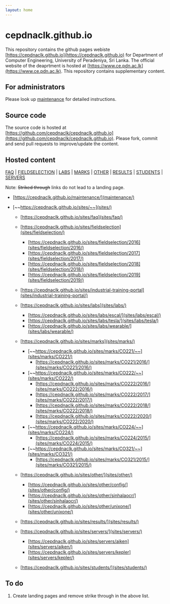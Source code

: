 ```yaml
---
layout: home
---
```


# cepdnaclk.github.io

This repository contains the github pages webiste [https://cepdnaclk.github.io](https://cepdnaclk.github.io) for Department of Computer Engineering, University of Peradeniya, Sri Lanka. The official website of the deaprtment is hosted at [https://www.ce.pdn.ac.lk](https://www.ce.pdn.ac.lk). This repository contains supplementary content.

## For administrators

Please look up [maintenance](maintenance) for detailed instructions.

## Source code

The source code is hosted at [https://github.com/cepdnaclk/cepdnaclk.github.io](https://github.com/cepdnaclk/cepdnaclk.github.io). Please fork, commit and send pull requests to improve/update the content.


## Hosted content

[FAQ](sites/faq) | [FIELDSELECTION](sites/fieldselection) | [LABS](sites/labs) | [MARKS](sites/marks) | [OTHER](sites/other) | [RESULTS](sites/results) | [STUDENTS](sites/students) | [SERVERS](sites/servers)

Note: ~~Striked through~~ links do not lead to a landing page.

* [https://cepdnaclk.github.io/maintenance/](maintenance/)


* [~~https://cepdnaclk.github.io/sites/~~](sites/)
	* [https://cepdnaclk.github.io/sites/faq](sites/faq/)
	* [https://cepdnaclk.github.io/sites/fieldselection](sites/fieldselection/)
		* [https://cepdnaclk.github.io/sites/fieldselection/2016](sites/fieldselection/2016/)
		* [https://cepdnaclk.github.io/sites/fieldselection/2017](sites/fieldselection/2017/)
		* [https://cepdnaclk.github.io/sites/fieldselection/2018](sites/fieldselection/2018/)
		* [https://cepdnaclk.github.io/sites/fieldselection/2019](sites/fieldselection/2019/)


	* [https://cepdnaclk.github.io/sites/industrial-training-portal](sites/industrial-training-portal/)

	* [https://cepdnaclk.github.io/sites/labs](sites/labs/)
		* [https://cepdnaclk.github.io/sites/labs/escal/](sites/labs/escal/)
		* [https://cepdnaclk.github.io/sites/labs/tesla/](sites/labs/tesla/)
		* [https://cepdnaclk.github.io/sites/labs/wearable/](sites/labs/wearable/)


	* [https://cepdnaclk.github.io/sites/marks](sites/marks/)
		* [~~https://cepdnaclk.github.io/sites/marks/CO221/~~](sites/marks/CO221/)
			* [https://cepdnaclk.github.io/sites/marks/CO221/2016/](sites/marks/CO221/2016/)
		* [~~https://cepdnaclk.github.io/sites/marks/CO222/~~](sites/marks/CO222/)
			* [https://cepdnaclk.github.io/sites/marks/CO222/2016/](sites/marks/CO222/2016/)
			* [https://cepdnaclk.github.io/sites/marks/CO222/2017/](sites/marks/CO222/2017/)
			* [https://cepdnaclk.github.io/sites/marks/CO222/2018/](sites/marks/CO222/2018/)
			* [https://cepdnaclk.github.io/sites/marks/CO222/2020/](sites/marks/CO222/2020/)
		* [~~https://cepdnaclk.github.io/sites/marks/CO224/~~](sites/marks/CO224/)
			* [https://cepdnaclk.github.io/sites/marks/CO224/2015/](sites/marks/CO224/2015/)
		* [~~https://cepdnaclk.github.io/sites/marks/CO321/~~](sites/marks/CO321/)
			* [https://cepdnaclk.github.io/sites/marks/CO321/2015/](sites/marks/CO321/2015/)

	* [https://cepdnaclk.github.io/sites/other/](sites/other/)
		* [https://cepdnaclk.github.io/sites/other/config/](sites/other/config/)
		* [https://cepdnaclk.github.io/sites/other/sinhalaocr/](sites/other/sinhalaocr/)
		* [https://cepdnaclk.github.io/sites/other/unixone/](sites/other/unixone/)

	* [https://cepdnaclk.github.io/sites/results/](sites/results/)

	* [https://cepdnaclk.github.io/sites/servers/](sites/servers/)
		* [https://cepdnaclk.github.io/sites/servers/aiken](sites/servers/aiken/)
		* [https://cepdnaclk.github.io/sites/servers/kepler](sites/servers/kepler/)

	* [https://cepdnaclk.github.io/sites/students/](sites/students/)




## To do

1. Create landing pages and remove strike through in the above list.
